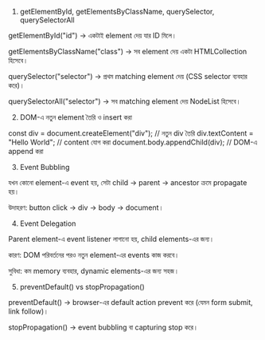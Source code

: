 1. getElementById, getElementsByClassName, querySelector, querySelectorAll

getElementById("id") → একটাই element দেয় যার ID মিলে।

getElementsByClassName("class") → সব element দেয় একটা HTMLCollection হিসেবে।

querySelector("selector") → প্রথম matching element দেয় (CSS selector ব্যবহার করে)।

querySelectorAll("selector") → সব matching element দেয় NodeList হিসেবে।


2. DOM-এ নতুন element তৈরি ও insert করা

const div = document.createElement("div"); // নতুন div তৈরি
div.textContent = "Hello World";            // content যোগ করা
document.body.appendChild(div);             // DOM-এ append করা



3. Event Bubbling

যখন কোনো element-এ event হয়, সেটা child → parent → ancestor ক্রমে propagate হয়।

উদাহরণ: button click → div → body → document।



4. Event Delegation

Parent element-এ event listener লাগানো হয়, child elements-এর জন্য।

কারণ: DOM পরিবর্তনের পরও নতুন element-এর events কাজ করবে।

সুবিধা: কম memory ব্যবহার, dynamic elements-এর জন্য সহজ।



5. preventDefault() vs stopPropagation()

preventDefault() → browser-এর default action prevent করে (যেমন form submit, link follow)।

stopPropagation() → event bubbling বা capturing stop করে।
